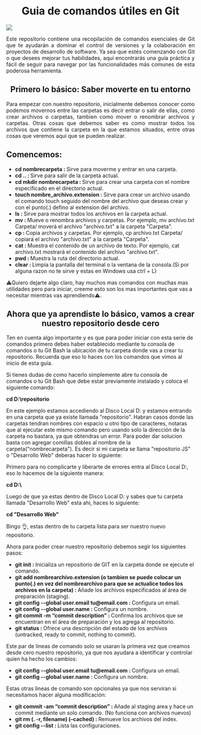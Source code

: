 <h1 align="center"> Guia de comandos útiles en Git </h1>
<p align="left"> <img src="https://blog.desafiolatam.com/wp-content/uploads/2016/05/git-github-logo.jpg"> </p>
<p align="justify">Este repositorio contiene una recopilación de comandos esenciales de Git que te ayudarán a dominar el control de versiones y la colaboración en proyectos de desarrollo de software. Ya sea que estés comenzando con Git o que desees mejorar tus habilidades, aquí encontrarás una guía práctica y fácil de seguir para navegar por las funcionalidades más comunes de esta poderosa herramienta.</p>
<h2 align="center"> Primero lo básico: Saber moverte en tu entorno</h2>
<p align="justify">Para empezar con nuestro repositorio, inicialmente debemos conocer como podemos movernos entre las carpetas es decir entrar o salir de ellas, como crear archivos o carpetas, tambien como mover o renombrar archivos y carpetas. Otras cosas que debemos saber es como mostrar todos los archivos que contiene la carpeta en la que estamos situados, entre otras cosas que veremos aqui que se pueden realizar.</p>
<h2> Comencemos:</h2>
<ul>
  <li><strong>cd nombrecarpeta : </strong>Sirve para moverme y entrar en una carpeta.</li>
  <li><strong>cd .. : </strong>Sirve para salir de la carpeta actual.</li>
  <li><strong>cd mkdir nombrecarpeta : </strong>Sirve para crear una carpeta con el nombre especificado en el directorio actual. </li>
  <li><strong>touch nombre_archivo.extension : </strong>Sirve para crear un archivo usando el comando touch seguido del nombre del archivo que deseas crear y con el punto(.) defino al extension del archivo.</li>
  <li><strong>ls : </strong>Sirve para mostrar todos los archivos en la carpeta actual.</li>
  <li><strong>mv : </strong>Mueve o renombra archivos y carpetas. Por ejemplo, mv archivo.txt Carpeta/ moverá el archivo "archivo.txt" a la carpeta "Carpeta".</li>
  <li><strong>cp : </strong>Copia archivos y carpetas. Por ejemplo, cp archivo.txt Carpeta/ copiará el archivo "archivo.txt" a la carpeta "Carpeta".</li>
  <li><strong>cat : </strong>Muestra el contenido de un archivo de texto. Por ejemplo, cat archivo.txt mostrará el contenido del archivo "archivo.txt".</li>
  <li><strong>pwd : </strong>Muestra la ruta del directorio actual.</li>
  <li><strong>clear : </strong>Limpia la pantalla del terminal o la ventana de la consola.(Si por alguna razon no te sirve y estas en Windows usa ctrl + L)</li>
</ul>
<p>⚠️Quiero dejarte algo claro, hay muchos mas comandos con muchas mas utilidades pero para iniciar, creeme esto son los mas importantes que vas a necesitar mientras vas aprendiendo⚠️.</p>
<h2 align="center"> Ahora que ya aprendiste lo básico, vamos a crear nuestro repositorio desde cero</h2>
<p>Ten en cuenta algo importante y es que para poder iniciar con esta serie de comandos primero debes haber establecido mediante tu consola de comandos o tu Git Bash la ubicación de tu carpeta donde vas a crear tu repositorio. Recuerda que eso lo haces con los comandos que vimos al inicio de esta guía.</p>
<p>Si tienes dudas de como hacerlo simplemente abre tu consola de comandos o tu Git Bash que debe estar previamente instalado y coloca el siguiente comando:</p>
<p><strong>cd D:\repositorio</strong></p>
<p>En este ejemplo estamos accediendo al Disco Local D: y estamos entrando en una carpeta que ya existe llamada "repositorio". Habran casos donde las carpetas tendran nombres con espacio u otro tipo de caracteres, notaras que al ejecutar este mismo comando pero usando solo la dirección de la carpeta no bastara, ya que obtendras un error. Para poder dar solucion basta con agregar comillas dobles al nombre de la carpeta("nombrecarpeta"). Es decir si mi carpeta se llama "repositorio JS" o "Desarrollo Web" deberas hacer lo siguiente:</p>
<p>Primero para no complicarte y liberarte de errores entra al Disco Local D:, eso lo hacemos de la siguiente manera:</p>
<p><strong>cd D:\</strong></p>
<p>Luego de que ya estas dentro de Disco Local D: y sabes que tu carpeta llamada "Desarrollo Web" esta ahi, haces lo siguiente:</p>
<p><strong>cd "Desarrollo Web"</strong></p>
<p>Bingo 👌, estas dentro de tu carpeta lista para ser nuestro nuevo repositorio.</p>
<p>Ahora para poder crear nuestro repositorio debemos segir los siguientes pasos:</p>
<ul>
  <li><strong>git init : </strong> Inicializa un repositorio de GIT en la carpeta donde se ejecute el comando.</li>
  <li><strong>git add nombrearchivo.extension (o tambien se puede colocar un punto(.) en vez del nombrearchivo para que se actualice todos los archivos en la carpeta) : </strong> Añade los archivos especificados al área de preparación (staging).</li>
  <li><strong>git config --global user.email tu@email.com : </strong> Configura un email.</li>
  <li><strong>git config --global user.name : </strong> Configura un nombre.</li>
  <li><strong>git commit -m “commit description” : </strong> Confirma los archivos que se encuentran en el área de preparación y los agrega al repositorio.</li>
  <li><strong>git status : </strong> Ofrece una descripción del estado de los archivos (untracked, ready to commit, nothing to commit).</li>
</ul>
<p>Este par de lineas de comando solo se usaran la primera vez que creamos desde cero nuestro repositorio, ya que nos ayudara a identificar y controlar quien ha hecho los cambios:</p>
<ul>
  <li><strong>git config --global user.email tu@email.com : </strong> Configura un email.</li>
  <li><strong>git config --global user.name : </strong> Configura un nombre.</li>
</ul>
<p>Estas otras lineas de comando son opcionales ya que nos serviran si necesitamos hacer alguna modificación:</p>
<ul>
  <li><strong>git commit -am “commit description” : </strong> Añade al staging area y hace un commit mediante un solo comando. (No funciona con archivos nuevos)</li>
  <li><strong>git rm (. -r, filename) (–cached) : </strong> Remueve los archivos del index.</li>
  <li><strong>git config --list : </strong> Lista las configuraciones.</li>
</ul>

